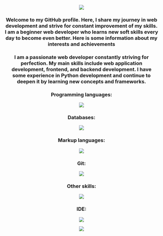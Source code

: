 <p align="center">
  <a href="https://git.io/typing-svg">
    <img src="https://readme-typing-svg.herokuapp.com?font=Fira+Code&pause=1000&color=F7D785&random=false&width=500&lines=%3EHello+everyone!+%F0%9F%91%8B+My+name+is+Vadim.">
  </a>
</p>
<h3 align="center">Welcome to my GitHub profile. Here, I share my journey in web development and strive for constant improvement of my skills. I am a beginner web developer who learns new soft skills every day to become even better. Here is some information about my interests and achievements</h3>

<h3 align="center">I am a passionate web developer constantly striving for perfection. My main skills include web application development, frontend, and backend development. I have some experience in Python development and continue to deepen it by learning new concepts and frameworks.</h3>

<h3 align="center">Programming languages: </h3>
<p align="center">
  <a href="https://skillicons.dev">
    <img src="https://skillicons.dev/icons?i=js,django,flask,py&theme=light" />
  </a>
</p>

<h3 align="center">Databases: </h3>
<p align="center">
  <a href="https://skillicons.dev">
    <img src="https://skillicons.dev/icons?i=mysql,postgres,sqlite&theme=light" />
  </a>
</p>

<h3 align="center">Markup languages: </h3>
<p align="center">
  <a href="https://skillicons.dev">
    <img src="https://skillicons.dev/icons?i=html,css&theme=light" />
  </a>
</p>

<h3 align="center">Git: </h3>
<p align="center">
  <a href="https://skillicons.dev">
    <img src="https://skillicons.dev/icons?i=git,github,githubactions,gitlab&theme=light" />
  </a>
</p>

<h3 align="center">Other skills: </h3>
<p align="center">
  <a href="https://skillicons.dev">
    <img src="https://skillicons.dev/icons?i=figma,docker,discord,bots&theme=light" />
  </a>
</p>

<h3 align="center">IDE: </h3>
<p align="center">
  <a href="https://skillicons.dev">
    <img src="https://skillicons.dev/icons?i=idea,sublime,visualstudio,vscode&theme=light" />
  </a>
</p>

<p align="center">
  <a href="https://github.com/piyushsuthar/github-readme-quotes">
    <img src="https://quotes-github-readme.vercel.app/api?type=horizontal&theme=dark&type=vertical&border=true" />
  </a>
</p>

